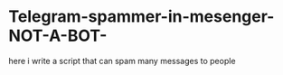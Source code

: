 # Telegram-spammer-in-mesenger-NOT-A-BOT-
here i write a script that can spam many messages to people 
